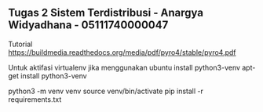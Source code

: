 ## Tugas 2 Sistem Terdistribusi - Anargya Widyadhana - 05111740000047

Tutorial
https://buildmedia.readthedocs.org/media/pdf/pyro4/stable/pyro4.pdf


Untuk aktifasi virtualenv
jika menggunakan ubuntu
install python3-venv
apt-get install python3-venv

python3 -m venv venv
source venv/bin/activate
pip install -r requirements.txt



